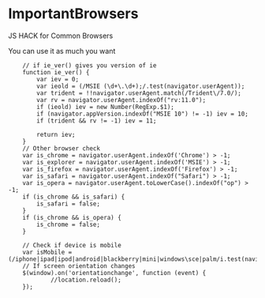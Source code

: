 # ImportantBrowsers
JS HACK for Common Browsers

You can use it as much you want

        // if ie_ver() gives you version of ie
        function ie_ver() {
            var iev = 0;
            var ieold = (/MSIE (\d+\.\d+);/.test(navigator.userAgent));
            var trident = !!navigator.userAgent.match(/Trident\/7.0/);
            var rv = navigator.userAgent.indexOf("rv:11.0");
            if (ieold) iev = new Number(RegExp.$1);
            if (navigator.appVersion.indexOf("MSIE 10") != -1) iev = 10;
            if (trident && rv != -1) iev = 11;

            return iev;
        }
        // Other browser check
        var is_chrome = navigator.userAgent.indexOf('Chrome') > -1;
        var is_explorer = navigator.userAgent.indexOf('MSIE') > -1;
        var is_firefox = navigator.userAgent.indexOf('Firefox') > -1;
        var is_safari = navigator.userAgent.indexOf("Safari") > -1;
        var is_opera = navigator.userAgent.toLowerCase().indexOf("op") > -1;
        if (is_chrome && is_safari) {
            is_safari = false;
        }
        if (is_chrome && is_opera) {
            is_chrome = false;
        }
        
        // Check if device is mobile
        var isMobile = (/iphone|ipad|ipod|android|blackberry|mini|windows\sce|palm/i.test(navigator.userAgent.toLowerCase()));
        // If screen orientation changes
        $(window).on('orientationchange', function (event) {
                //location.reload();
        });


